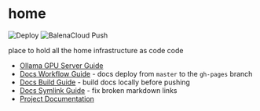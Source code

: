 # home

![Deploy](https://github.com/homeiac/home/workflows/.github/workflows/deploy_to_github.yml/badge.svg)
![BalenaCloud Push](https://github.com/homeiac/home/workflows/BalenaCloud%20Push/badge.svg)

place to hold all the home infrastructure as code code

* [Ollama GPU Server Guide](proxmox_guides_ollama-gpu-server.md)
* [Docs Workflow Guide](docs_workflow_guide.md) - docs deploy from `master` to the `gh-pages` branch
* [Docs Build Guide](docs_build_guide.md) - build docs locally before pushing
* [Docs Symlink Guide](docs_symlink_guide.md) - fix broken markdown links
* [Project Documentation](https://homeiac.github.io/home/)
